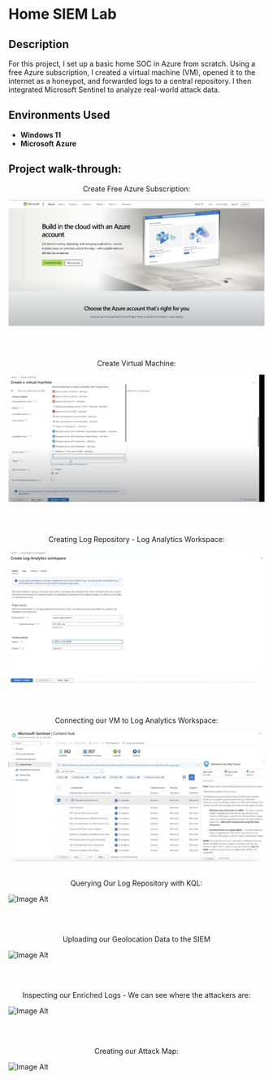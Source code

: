 <h1>Home SIEM Lab</h1>


<h2>Description</h2>
For this project, I set up a basic home SOC in Azure from scratch. Using a free Azure subscription, I created a virtual machine (VM), opened it to the internet as a honeypot, and forwarded logs to a central repository. I then integrated Microsoft Sentinel to analyze real-world attack data.
<br />


<h2>Environments Used </h2>

- <b>Windows 11</b> 
- <b>Microsoft Azure</b> 

<h2>Project walk-through:</h2>

<p align="center">
Create Free Azure Subscription: <br/>

![image_alt](https://github.com/ShelShel3/SIEMLab/blob/227061c9ff00794799d30c55d55caf620a5e613f/Screenshot%202025-03-23%20194222.jpg)

<br />
<br />
<p align="center">
Create Virtual Machine:  <br/>

 ![Image Alt](https://github.com/ShelShel3/SIEMLab/blob/5f2c69ec4b5d4c38155bbf8f563ee58fe84e44c6/Screenshot%202025-03-23%20194524.jpg)

<br />
<br />
<p align="center">
Creating Log Repository - Log Analytics Workspace: <br/>

 ![Image Alt](https://github.com/ShelShel3/SIEMLab/blob/94da3b1b7a409f7877715baeae4b873671c1e063/Screenshot%202025-03-24%20172554.jpg)

<br />
<br />
<p align="center">
Connecting our VM to Log Analytics Workspace:  <br/>

 ![Image Alt](https://github.com/ShelShel3/SIEMLab/blob/7d74c040e88ea9820934923bb2c801865e8c725d/Screenshot%202025-03-24%20172629.jpg)
<br />
<br />
<p align="center">
 Querying Our Log Repository with KQL:  <br/>

 ![Image Alt](image_url)

<br />
<br />
<p align="center">
 Uploading our Geolocation Data to the SIEM  <br/>

 ![Image Alt](image_url)

<br />
<br />
<p align="center">
 Inspecting our Enriched Logs - We can see where the attackers are:  <br/>

 ![Image Alt](image_url)

<br />
<br />
<p align="center">
Creating our Attack Map:  <br/>
 
  ![Image Alt](image_url)

<br />
<br />
<p align="center">
</p>

<!--
 ```diff
- text in red
+ text in green
! text in orange
# text in gray
@@ text in purple (and bold)@@
```
--!>
